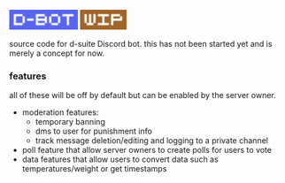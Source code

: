 <img alt="d-bot" src="https://raw.githubusercontent.com/d-suite/art/main/bot/bot_long@vector.svg" style="height:36px; width: auto;"> <img alt="wip" src="https://raw.githubusercontent.com/d-suite/art/main/wip.svg" style="height:36px; width: auto;">

source code for d-suite Discord bot. this has not been started yet and is merely a concept for now.

### features

all of these will be off by default but can be enabled by the server owner.

- moderation features:
    - temporary banning
    - dms to user for punishment info
    - track message deletion/editing and logging to a private channel
- poll feature that allow server owners to create polls for users to vote
- data features that allow users to convert data such as temperatures/weight or get timestamps
